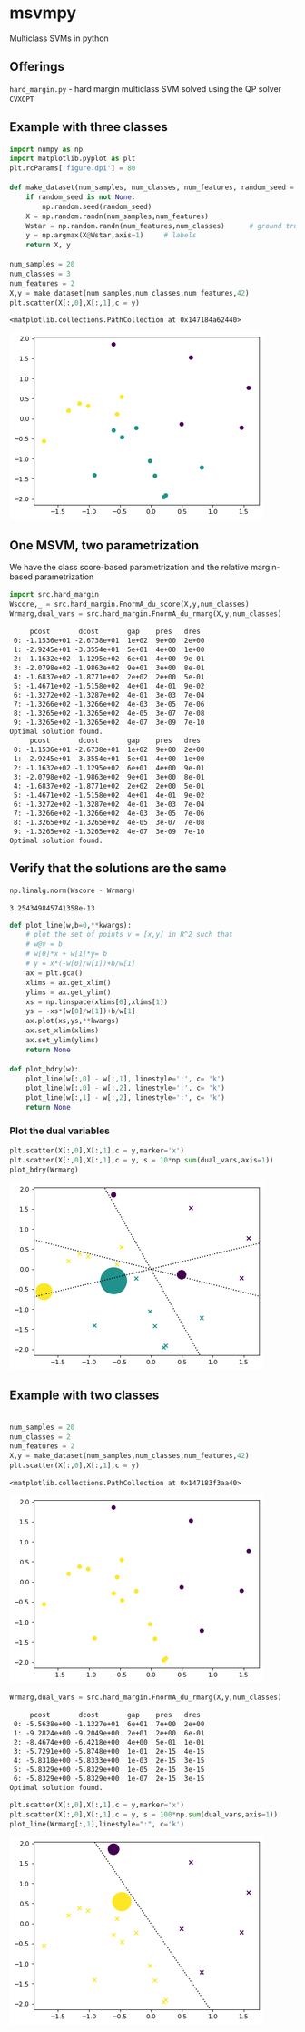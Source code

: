 # msvmpy

Multiclass SVMs in python

## Offerings

`hard_margin.py` - hard margin multiclass SVM solved using the QP solver `CVXOPT`

## Example with three classes


```python
import numpy as np
import matplotlib.pyplot as plt
plt.rcParams['figure.dpi'] = 80

def make_dataset(num_samples, num_classes, num_features, random_seed = None):
    if random_seed is not None:
        np.random.seed(random_seed)
    X = np.random.randn(num_samples,num_features)
    Wstar = np.random.randn(num_features,num_classes)      # ground truth classifier
    y = np.argmax(X@Wstar,axis=1)     # labels
    return X, y

num_samples = 20
num_classes = 3
num_features = 2
X,y = make_dataset(num_samples,num_classes,num_features,42)
plt.scatter(X[:,0],X[:,1],c = y)
```




    <matplotlib.collections.PathCollection at 0x147184a62440>




    
![png](README_files/README_2_1.png)
    


## One MSVM, two parametrization

We have the class score-based parametrization and the relative margin-based parametrization


```python
import src.hard_margin
Wscore,_ = src.hard_margin.FnormA_du_score(X,y,num_classes)
Wrmarg,dual_vars = src.hard_margin.FnormA_du_rmarg(X,y,num_classes)
```

         pcost       dcost       gap    pres   dres
     0: -1.1536e+01 -2.6738e+01  1e+02  9e+00  2e+00
     1: -2.9245e+01 -3.3554e+01  5e+01  4e+00  1e+00
     2: -1.1632e+02 -1.1295e+02  6e+01  4e+00  9e-01
     3: -2.0798e+02 -1.9863e+02  9e+01  3e+00  8e-01
     4: -1.6837e+02 -1.8771e+02  2e+02  2e+00  5e-01
     5: -1.4671e+02 -1.5158e+02  4e+01  4e-01  9e-02
     6: -1.3272e+02 -1.3287e+02  4e-01  3e-03  7e-04
     7: -1.3266e+02 -1.3266e+02  4e-03  3e-05  7e-06
     8: -1.3265e+02 -1.3265e+02  4e-05  3e-07  7e-08
     9: -1.3265e+02 -1.3265e+02  4e-07  3e-09  7e-10
    Optimal solution found.
         pcost       dcost       gap    pres   dres
     0: -1.1536e+01 -2.6738e+01  1e+02  9e+00  2e+00
     1: -2.9245e+01 -3.3554e+01  5e+01  4e+00  1e+00
     2: -1.1632e+02 -1.1295e+02  6e+01  4e+00  9e-01
     3: -2.0798e+02 -1.9863e+02  9e+01  3e+00  8e-01
     4: -1.6837e+02 -1.8771e+02  2e+02  2e+00  5e-01
     5: -1.4671e+02 -1.5158e+02  4e+01  4e-01  9e-02
     6: -1.3272e+02 -1.3287e+02  4e-01  3e-03  7e-04
     7: -1.3266e+02 -1.3266e+02  4e-03  3e-05  7e-06
     8: -1.3265e+02 -1.3265e+02  4e-05  3e-07  7e-08
     9: -1.3265e+02 -1.3265e+02  4e-07  3e-09  7e-10
    Optimal solution found.


## Verify that the solutions are the same


```python
np.linalg.norm(Wscore - Wrmarg)
```




    3.254349845741358e-13




```python
def plot_line(w,b=0,**kwargs):
    # plot the set of points v = [x,y] in R^2 such that
    # w@v = b
    # w[0]*x + w[1]*y= b
    # y = x*(-w[0]/w[1])+b/w[1]
    ax = plt.gca()
    xlims = ax.get_xlim()
    ylims = ax.get_ylim()
    xs = np.linspace(xlims[0],xlims[1])
    ys = -xs*(w[0]/w[1])+b/w[1]
    ax.plot(xs,ys,**kwargs)
    ax.set_xlim(xlims)
    ax.set_ylim(ylims)
    return None

def plot_bdry(w):
    plot_line(w[:,0] - w[:,1], linestyle=':', c= 'k')
    plot_line(w[:,0] - w[:,2], linestyle=':', c= 'k')
    plot_line(w[:,1] - w[:,2], linestyle=':', c= 'k')
    return None
```

### Plot the dual variables


```python
plt.scatter(X[:,0],X[:,1],c = y,marker='x')
plt.scatter(X[:,0],X[:,1],c = y, s = 10*np.sum(dual_vars,axis=1))
plot_bdry(Wrmarg)
```


    
![png](README_files/README_9_0.png)
    


## Example with two classes


```python

num_samples = 20
num_classes = 2
num_features = 2
X,y = make_dataset(num_samples,num_classes,num_features,42)
plt.scatter(X[:,0],X[:,1],c = y)
```




    <matplotlib.collections.PathCollection at 0x147183f3aa40>




    
![png](README_files/README_11_1.png)
    



```python
Wrmarg,dual_vars = src.hard_margin.FnormA_du_rmarg(X,y,num_classes)
```

         pcost       dcost       gap    pres   dres
     0: -5.5638e+00 -1.1327e+01  6e+01  7e+00  2e+00
     1: -9.2824e+00 -9.2049e+00  2e+01  2e+00  6e-01
     2: -8.4674e+00 -6.4218e+00  4e+00  5e-01  1e-01
     3: -5.7291e+00 -5.8748e+00  1e-01  2e-15  4e-15
     4: -5.8318e+00 -5.8333e+00  1e-03  2e-15  3e-15
     5: -5.8329e+00 -5.8329e+00  1e-05  2e-15  3e-15
     6: -5.8329e+00 -5.8329e+00  1e-07  2e-15  3e-15
    Optimal solution found.



```python
plt.scatter(X[:,0],X[:,1],c = y,marker='x')
plt.scatter(X[:,0],X[:,1],c = y, s = 100*np.sum(dual_vars,axis=1))
plot_line(Wrmarg[:,1],linestyle=":", c='k')
```


    
![png](README_files/README_13_0.png)
    



```python

```
